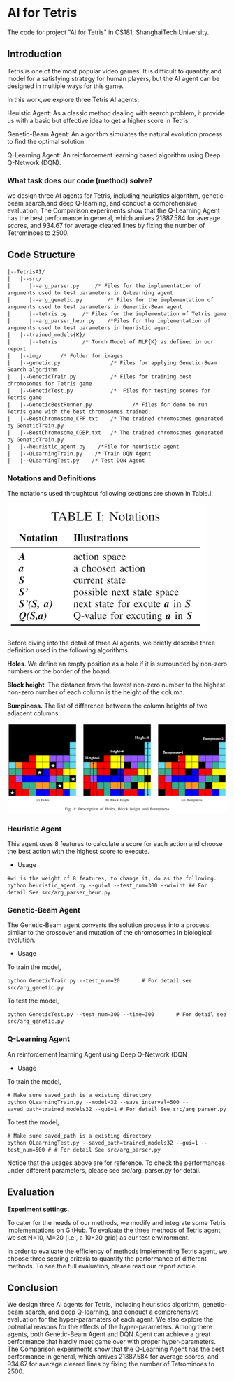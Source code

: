 # AI for Tetris

The code for project "AI for Tetris" in CS181, ShanghaiTech University.

## Introduction

Tetris is one of the most popular video games. It is difficult to quantify and model for a satisfying strategy for human players, but the AI agent can be designed in multiple ways for this game.

In this work,we explore three Tetris AI agents:

Heuistic Agent: As a classic method dealing with search problem, it provide us with a basic but effective idea to get a higher score in Tetris

Genetic-Beam Agent: An algorithm simulates the natural evolution process to find the optimal solution.

Q-Learning Agent: An reinforcement learning based algorithm using Deep Q-Network (DQN).

### **What task does our code (method) solve?**

we design three AI agents for Tetris, including heuristics algorithm, genetic-beam search,and deep Q-learning, and conduct a comprehensive evaluation. The Comparison experiments show that the Q-Learning Agent has the best performance in general, which arrives 21887.584 for average scores, and 934.67 for average cleared lines by fixing the number of Tetrominoes to 2500.



## Code Structure

```
|--TetrisAI/
|   |--src/
|      |--arg_parser.py		/* Files for the implementation of arguments used to test parameters in Q-Learning agent
|      |--arg_genetic.py		/* Files for the implementation of arguments used to test parameters in Genentic-Beam agent
|      |--tetris.py     /* Files for the implementation of Tetris game
|      |--arg_parser_heur.py    /*Files for the implementation of arguments used to test parameters in heuristic agent
|   |--trained_models{K}/
|      |--tetris		/* Torch Model of MLP{K} as defined in our report
|   |--img/      /* Folder for images
|   |--genetic.py                /* Files for applying Genetic-Beam Search algorithm
|   |--GeneticTrain.py           /* Files for training best chromosomes for Tetris game
|   |--GeneticTest.py            /*  Files for testing scores for Tetris game
|   |--GeneticBestRunner.py             /* Files for demo to run Tetris game with the best chromosomes trained.
|   |--BestChromosome_CFP.txt    /* The trained chromosomes generated by GeneticTrain.py
|   |--BestChromosome_CGBP.txt   /* The trained chromosomes generated by GeneticTrain.py
|   |--heuristic_agent.py    /*File for heuristic agent
|   |--QLearningTrain.py    /* Train DQN Agent 
|   |--QLearningTest.py    /* Test DQN Agent
```



### Notations and Definitions

The notations used throughtout following sections are shown in Table.Ⅰ.

![table1](https://github.com/caohch-1/AI-Project/blob/main/img/table1.png)

Before diving into the detail of three AI agents, we briefly describe three definition used in the following algorithms.

__Holes__. We define an empty position as a hole if it is surrounded by non-zero numbers or the border of the board.

__Block height__. The distance from the lowest non-zero number to the highest non-zero number of each column is the height of the column.

__Bumpiness.__ The list of difference between the column heights of two adjacent columns.

![picture1](https://github.com/caohch-1/AI-Project/blob/main/img/picture1.png)



### Heuristic Agent

This agent uses 8 features to calculate a score for each action and choose the best action with the highest score to execute.

- Usage

```
#wi is the weight of 8 features, to change it, do as the following.
python heuristic_agent.py --gui=1 --test_num=300 --wi=int ## For detail See src/arg_parser_heur.py
```



### Genetic-Beam Agent

The Genetic-Beam agent converts the solution process into a process similar to the crossover and mutation of the chromosomes in biological evolution. 

- Usage

To train the model,
```
python GeneticTrain.py --test_num=20       # For detail see src/arg_genetic.py
```
To test the model,
```
python GeneticTest.py --test_num=300 --time=300       # For detail see src/arg_genetic.py
```



### Q-Learning Agent

An reinforcement learning Agent using Deep Q-Network (DQN

- Usage

To train the model,
```
# Make sure saved_path is a existing directory
python QLearningTrain.py --model=32 --save_interval=500 --saved_path=trained_models32 --gui=1 # For detail See src/arg_parser.py
```

To test the model,
```
# Make sure saved_path is a existing directory
python QLearningTest.py --saved_path=trained_models32 --gui=1 --test_num=500 # # For detail See src/arg_parser.py
```
Notice that the usages above are for reference. To check the performances under different parameters, please see src/arg_parser.py for detail.


## Evaluation

**Experiment settings.**

To cater for the needs of our methods, we modify  and integrate some Tetris implementations on GitHub. To evaluate the three methods of Tetris agent, we set N=10, M=20 (i.e., a 10×20 grid) as our test environment.



In order to evaluate the efficiency of methods implementing Tetris agent, we choose three scoring criteria to quantify the performance of different methods. To see the full evaluation, please read our report article.

## Conclusion

We design three AI agents for Tetris, including heuristics algorithm, genetic-beam search,
and deep Q-learning, and conduct a comprehensive evaluation for the hyper-paramaters of each agent. We also explore the potential reasons for the effects of the hyper-parameters. Among there agents, both Genetic-Beam Agent and DQN Agent can achieve a great performance that hardly meet game over with proper hyper-parameters. The Comparison experiments show that the Q-Learning Agent has the best performance in general, which arrives 21887.584 for average scores, and 934.67 for average cleared lines by fixing the number of Tetrominoes to 2500.

